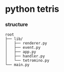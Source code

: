 # python tetris

### structure
```
root
├── lib/
│   ├── renderer.py
│   ├── event.py
│   ├── app.py
│   ├── handler.py
│   └── tetromino.py
└── main.py
```
